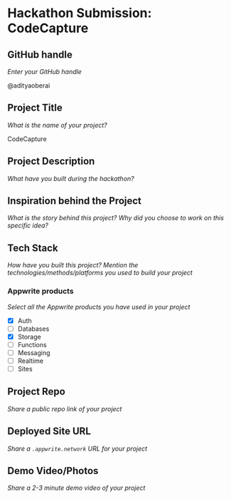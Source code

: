 # Hackathon Submission: CodeCapture

## GitHub handle
_Enter your GitHub handle_


@adityaoberai


## Project Title
_What is the name of your project?_


CodeCapture


## Project Description    
_What have you built during the hackathon?_

<!--
The project I created is...
-->

## Inspiration behind the Project  
_What is the story behind this project? Why did you choose to work on this specific idea?_

<!--
The reason I chose this idea/project was...
-->

## Tech Stack    
_How have you built this project? Mention the technologies/methods/platforms you used to build your project_

<!--
The technologies I used...
-->

### Appwrite products
_Select all the Appwrite products you have used in your project_

<!--
Update the checkbox to [x] for the products used.

e.g.:

- [x] Auth 
-->

- [x] Auth
- [ ] Databases
- [x] Storage
- [ ] Functions
- [ ] Messaging
- [ ] Realtime
- [ ] Sites

## Project Repo  
_Share a public repo link of your project_

<!--
https://github.com/code-capture/CodeCapture-Xamarin
-->

## Deployed Site URL
_Share a `.appwrite.network` URL for your project_

<!--
https://hacktoberfest.appwrite.network
-->

## Demo Video/Photos  
_Share a 2-3 minute demo video of your project_

<!--
https://www.youtube.com/watch?v=9IBaX1avYWc
-->
